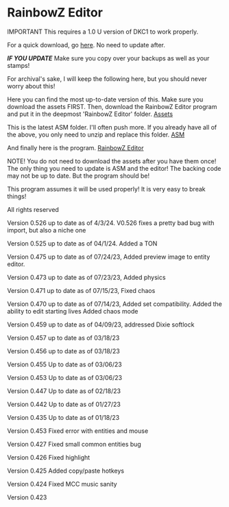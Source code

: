 # RainbowZ Editor
 
 IMPORTANT
 This requires a 1.0 U version of DKC1 to work properly.
 
 For a quick download, go [here](https://github.com/mike19283/RainbowZ-Editor/blob/main/RainbowZ%20Editor%20Quickstart.zip). No need to update after.

***IF YOU UPDATE***
Make sure you copy over your backups as well as your stamps!

 
For archival's sake, I will keep the following here, but you should never worry about this!



Here you can find the most up-to-date version of this. 
Make sure you download the assets FIRST. Then, download the RainbowZ Editor program and put it in the deepmost 'RainbowZ Editor' folder. 
[Assets](https://github.com/mike19283/RainbowZ-Editor/blob/main/RainbowZ_Editor_Assets.zip)

This is the latest ASM folder. I'll often push more. If you already have all of the above, you only need to unzip and replace this folder.
[ASM](https://github.com/mike19283/RainbowZ-Editor/blob/main/ASM.zip)

And finally here is the program.
[RainbowZ Editor](https://github.com/mike19283/RainbowZ-Editor/blob/main/RainbowZ%20Editor.exe)

NOTE!
You do not need to download the assets after you have them once! The only thing you need to update is ASM and the editor! The backing code may not be up to date. But the program should be!


This program assumes it will be used properly! It is very easy to break things!


All rights reserved

Version 0.526 up to date as of 4/3/24. V0.526 fixes a pretty bad bug with import, but also a niche one

Version 0.525 up to date as of 04/1/24. Added a TON

Version 0.475 up to date as of 07/24/23, Added preview image to entity editor.

Version 0.473 up to date as of 07/23/23, Added physics

Version 0.471 up to date as of 07/15/23, Fixed chaos

Version 0.470 up to date as of 07/14/23, Added set compatibility.
Added the ability to edit starting lives
Added chaos mode

Version 0.459 up to date as of 04/09/23, addressed Dixie softlock

Version 0.457 up to date as of 03/18/23

Version 0.456 up to date as of 03/18/23

Version 0.455 Up to date as of 03/06/23

Version 0.453 Up to date as of 03/06/23

Version 0.447 Up to date as of 02/18/23

Version 0.442 Up to date as of 01/27/23

Version 0.435 Up to date as of 01/18/23

Version 0.453
Fixed error with entities and mouse

Version 0.427
Fixed small common entities bug

Version 0.426
Fixed highlight

Version 0.425
Added copy/paste hotkeys

Version 0.424
Fixed MCC music sanity

Version 0.423
